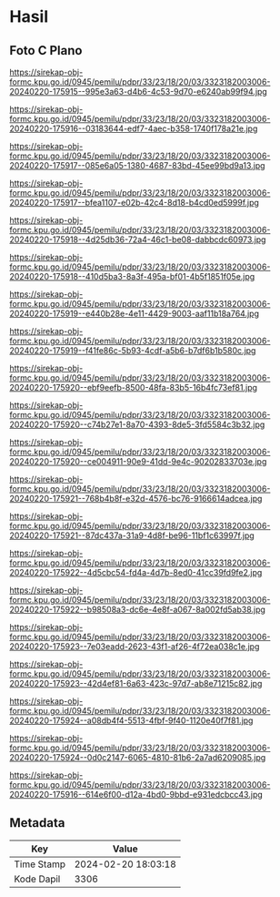 # Hasil

## Foto C Plano

https://sirekap-obj-formc.kpu.go.id/0945/pemilu/pdpr/33/23/18/20/03/3323182003006-20240220-175915--995e3a63-d4b6-4c53-9d70-e6240ab99f94.jpg

https://sirekap-obj-formc.kpu.go.id/0945/pemilu/pdpr/33/23/18/20/03/3323182003006-20240220-175916--03183644-edf7-4aec-b358-1740f178a21e.jpg

https://sirekap-obj-formc.kpu.go.id/0945/pemilu/pdpr/33/23/18/20/03/3323182003006-20240220-175917--085e6a05-1380-4687-83bd-45ee99bd9a13.jpg

https://sirekap-obj-formc.kpu.go.id/0945/pemilu/pdpr/33/23/18/20/03/3323182003006-20240220-175917--bfea1107-e02b-42c4-8d18-b4cd0ed5999f.jpg

https://sirekap-obj-formc.kpu.go.id/0945/pemilu/pdpr/33/23/18/20/03/3323182003006-20240220-175918--4d25db36-72a4-46c1-be08-dabbcdc60973.jpg

https://sirekap-obj-formc.kpu.go.id/0945/pemilu/pdpr/33/23/18/20/03/3323182003006-20240220-175918--410d5ba3-8a3f-495a-bf01-4b5f1851f05e.jpg

https://sirekap-obj-formc.kpu.go.id/0945/pemilu/pdpr/33/23/18/20/03/3323182003006-20240220-175919--e440b28e-4e11-4429-9003-aaf11b18a764.jpg

https://sirekap-obj-formc.kpu.go.id/0945/pemilu/pdpr/33/23/18/20/03/3323182003006-20240220-175919--f41fe86c-5b93-4cdf-a5b6-b7df6b1b580c.jpg

https://sirekap-obj-formc.kpu.go.id/0945/pemilu/pdpr/33/23/18/20/03/3323182003006-20240220-175920--ebf9eefb-8500-48fa-83b5-16b4fc73ef81.jpg

https://sirekap-obj-formc.kpu.go.id/0945/pemilu/pdpr/33/23/18/20/03/3323182003006-20240220-175920--c74b27e1-8a70-4393-8de5-3fd5584c3b32.jpg

https://sirekap-obj-formc.kpu.go.id/0945/pemilu/pdpr/33/23/18/20/03/3323182003006-20240220-175920--ce004911-90e9-41dd-9e4c-90202833703e.jpg

https://sirekap-obj-formc.kpu.go.id/0945/pemilu/pdpr/33/23/18/20/03/3323182003006-20240220-175921--768b4b8f-e32d-4576-bc76-9166614adcea.jpg

https://sirekap-obj-formc.kpu.go.id/0945/pemilu/pdpr/33/23/18/20/03/3323182003006-20240220-175921--87dc437a-31a9-4d8f-be96-11bf1c63997f.jpg

https://sirekap-obj-formc.kpu.go.id/0945/pemilu/pdpr/33/23/18/20/03/3323182003006-20240220-175922--4d5cbc54-fd4a-4d7b-8ed0-41cc39fd9fe2.jpg

https://sirekap-obj-formc.kpu.go.id/0945/pemilu/pdpr/33/23/18/20/03/3323182003006-20240220-175922--b98508a3-dc6e-4e8f-a067-8a002fd5ab38.jpg

https://sirekap-obj-formc.kpu.go.id/0945/pemilu/pdpr/33/23/18/20/03/3323182003006-20240220-175923--7e03eadd-2623-43f1-af26-4f72ea038c1e.jpg

https://sirekap-obj-formc.kpu.go.id/0945/pemilu/pdpr/33/23/18/20/03/3323182003006-20240220-175923--42d4ef81-6a63-423c-97d7-ab8e71215c82.jpg

https://sirekap-obj-formc.kpu.go.id/0945/pemilu/pdpr/33/23/18/20/03/3323182003006-20240220-175924--a08db4f4-5513-4fbf-9f40-1120e40f7f81.jpg

https://sirekap-obj-formc.kpu.go.id/0945/pemilu/pdpr/33/23/18/20/03/3323182003006-20240220-175924--0d0c2147-6065-4810-81b6-2a7ad6209085.jpg

https://sirekap-obj-formc.kpu.go.id/0945/pemilu/pdpr/33/23/18/20/03/3323182003006-20240220-175916--614e6f00-d12a-4bd0-9bbd-e931edcbcc43.jpg


## Metadata

| Key        | Value               |
| ---------- | ------------------- |
| Time Stamp | 2024-02-20 18:03:18 |
| Kode Dapil | 3306                |



